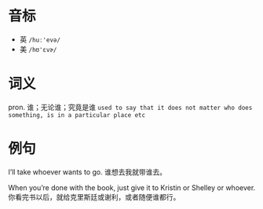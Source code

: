 # 音标

- 英 `/huː'evə/`
- 美 `/hʊ'ɛvɚ/`

# 词义

pron. 谁；无论谁；究竟是谁
`used to say that it does not matter who does something, is in a particular place etc`

# 例句

I’ll take whoever wants to go.
谁想去我就带谁去。

When you’re done with the book, just give it to Kristin or Shelley or whoever.
你看完书以后，就给克里斯廷或谢利，或者随便谁都行。


